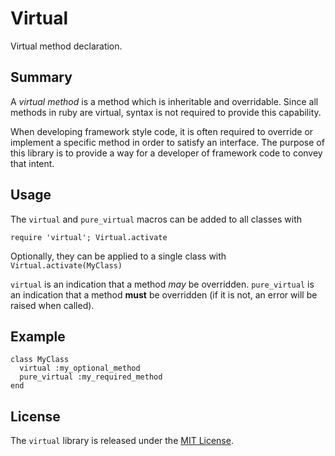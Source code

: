 # Virtual

Virtual method declaration.

## Summary

A _virtual method_ is a method which is inheritable and overridable. Since all methods in ruby are virtual, syntax is not required to provide this capability.
 
When developing framework style code, it is often required to override or implement a specific method in order to satisfy an interface. The purpose of this library is to provide a way for a developer of framework code to convey that intent.
 
## Usage

The `virtual` and `pure_virtual` macros can be added to all classes with   

```
require 'virtual'; Virtual.activate
```

Optionally, they can be applied to a single class with `Virtual.activate(MyClass)`

`virtual` is an indication that a method _may_ be overridden.
`pure_virtual` is an indication that a method __must__ be overridden (if it is not, an error will be raised when called).


## Example

```
class MyClass
  virtual :my_optional_method
  pure_virtual :my_required_method
end
```

## License

The `virtual` library is released under the [MIT License](https://github.com/obsidian-btc/virtual/blob/master/MIT-License.txt).
